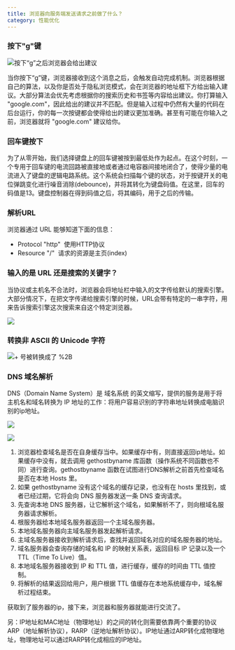 ```yaml
---
title: 浏览器向服务端发送请求之前做了什么？
category: 性能优化
---
```


### 按下"g"键

![&#x6309;&#x4E0B;&#x201C;g&#x201D;&#x4E4B;&#x540E;&#x6D4F;&#x89C8;&#x5668;&#x4F1A;&#x7ED9;&#x51FA;&#x5EFA;&#x8BAE;](.gitbook/assets/54797556-a09a1e80-4c8f-11e9-87ad-5e4314e2fe10.png)

当你按下“g”键，浏览器接收到这个消息之后，会触发自动完成机制。浏览器根据自己的算法，以及你是否处于隐私浏览模式，会在浏览器的地址框下方给出输入建议。大部分算法会优先考虑根据你的搜索历史和书签等内容给出建议。你打算输入 "google.com"，因此给出的建议并不匹配。但是输入过程中仍然有大量的代码在后台运行，你的每一次按键都会使得给出的建议更加准确。甚至有可能在你输入之前，浏览器就将 "google.com" 建议给你。

### 回车键按下

为了从零开始，我们选择键盘上的回车键被按到最低处作为起点。在这个时刻，一个专用于回车键的电流回路被直接地或者通过电容器间接地闭合了，使得少量的电流进入了键盘的逻辑电路系统。这个系统会扫描每个键的状态，对于按键开关的电位弹跳变化进行噪音消除\(debounce\)，并将其转化为键盘码值。在这里，回车的码值是13。键盘控制器在得到码值之后，将其编码，用于之后的传输。

### 解析URL

浏览器通过 URL 能够知道下面的信息：

* Protocol "http"   使用HTTP协议 
* Resource "/"   请求的资源是主页\(index\) 

### 输入的是 URL 还是搜索的关键字？

当协议或主机名不合法时，浏览器会将地址栏中输入的文字传给默认的搜索引擎。大部分情况下，在把文字传递给搜索引擎的时候，URL会带有特定的一串字符，用来告诉搜索引擎这次搜索来自这个特定浏览器。

![](.gitbook/assets/54797561-a5f76900-4c8f-11e9-8148-159ecb0ef763.png)

### 转换非 ASCII 的 Unicode 字符

![+ &#x53F7;&#x88AB;&#x8F6C;&#x6362;&#x6210;&#x4E86; %2B](.gitbook/assets/54797567-a98af000-4c8f-11e9-81e7-660149bd438d.png)

### DNS 域名解析

DNS（Domain Name System）是 域名系统 的英文缩写，提供的服务是用于将主机名和域名转换为 IP 地址的工作：将用户容易识别的字符串地址转换成电脑识别的ip地址。

![](.gitbook/assets/54797569-ac85e080-4c8f-11e9-97c2-f7a5168c6df7.png)

![](.gitbook/assets/54797576-b0196780-4c8f-11e9-8b8e-df059bb65e7c.png)

1. 浏览器检查域名是否在自身缓存当中。如果缓存中有，则直接返回ip地址。如果缓存中没有，就去调用 gethostbyname 库函数（操作系统不同函数也不同）进行查询。gethostbyname 函数在试图进行DNS解析之前首先检查域名是否在本地 Hosts 里。
2. 如果 gethostbyname 没有这个域名的缓存记录，也没有在 hosts 里找到，或者已经过期，它将会向 DNS 服务器发送一条 DNS 查询请求。
3. 先查询本地 DNS 服务器，让它解析这个域名，如果解析不了，则向根域名服务器请求解析。
4. 根服务器给本地域名服务器返回一个主域名服务器。
5. 本地域名服务器向主域名服务器发起解析请求。
6. 主域名服务器接收到解析请求后，查找并返回域名对应的域名服务器的地址。
7. 域名服务器会查询存储的域名和 IP 的映射关系表，返回目标 IP 记录以及一个 TTL（Time To Live）值。
8. 本地域名服务器接收到 IP 和 TTL 值，进行缓存，缓存的时间由 TTL 值控制。
9. 将解析的结果返回给用户，用户根据 TTL 值缓存在本地系统缓存中，域名解析过程结束。

获取到了服务器的ip，接下来，浏览器和服务器就能进行交流了。

另：IP地址和MAC地址（物理地址）的之间的转化则需要依靠两个重要的协议ARP（地址解析协议），RARP（逆地址解析协议）。IP地址通过ARP转化成物理地址，物理地址可以通过RARP转化成相应的IP地址。

